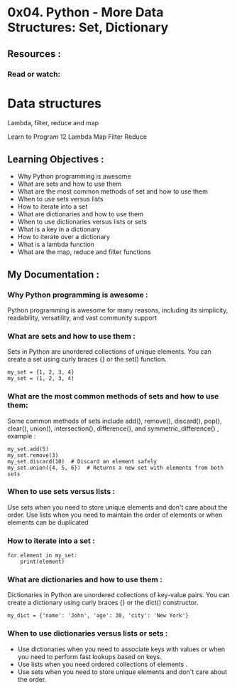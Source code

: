 # 0x04. Python - More Data Structures: Set, Dictionary

## Resources :

### Read or watch:

<h1>Data structures</h1>
<p>Lambda, filter, reduce and map</p>
<p>Learn to Program 12 Lambda Map Filter Reduce</p>

## Learning Objectives :

<ul>
  <li>Why Python programming is awesome</li>
  <li>What are sets and how to use them</li>
  <li>What are the most common methods of set and how to use them</li>
  <li>When to use sets versus lists</li>
  <li>How to iterate into a set</li>
  <li>What are dictionaries and how to use them</li>
  <li>When to use dictionaries versus lists or sets</li>
  <li>What is a key in a dictionary</li>
  <li>How to iterate over a dictionary</li>
  <li>What is a lambda function</li>
  <li>What are the map, reduce and filter functions</li>
</ul>

## My Documentation : 

### Why Python programming is awesome :

<p> Python programming is awesome for many reasons, including its simplicity, readability, versatility, and vast community support </p>

### What are sets and how to use them :

Sets in Python are unordered collections of unique elements. You can create a set using curly braces {} or the set() function.

``` 
my_set = {1, 2, 3, 4}
my_set = (1, 2, 3, 4)

```

### What are the most common methods of sets and how to use them: 

<p> Some common methods of sets include add(), remove(), discard(), pop(), clear(), union(), intersection(), difference(), and symmetric_difference() , example : </p>

```
my_set.add(5)
my_set.remove(3)
my_set.discard(10)  # Discard an element safely
my_set.union({4, 5, 6})  # Returns a new set with elements from both sets

```

### When to use sets versus lists :

<p> Use sets when you need to store unique elements and don't care about the order. Use lists when you need to maintain the order of elements or when elements can be duplicated </p>

### How to iterate into a set : 

```
for element in my_set:
    print(element)

```

### What are dictionaries and how to use them : 

<p> Dictionaries in Python are unordered collections of key-value pairs. You can create a dictionary using curly braces {} or the dict() constructor. </p>

```
my_dict = {'name': 'John', 'age': 30, 'city': 'New York'}

```

### When to use dictionaries versus lists or sets : 

<ul>
    <li>
        Use dictionaries when you need to associate keys with values or when you need to perform fast lookups based on keys.
    </li>
    <li>
        Use lists when you need ordered collections of elements .
    </li>
    <li>
        Use sets when you need to store unique elements and don't care about the order.
    </li>

</ul>

